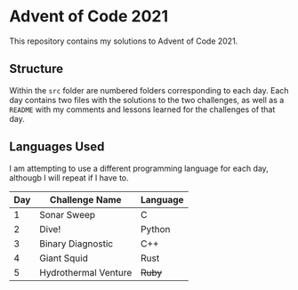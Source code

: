 # Advent of Code 2021

This repository contains my solutions to Advent of Code 2021.

## Structure

Within the `src` folder are numbered folders corresponding to each day.
Each day contains two files with the solutions to the two challenges, as
well as a `README` with my comments and lessons learned for the challenges
of that day.

## Languages Used

I am attempting to use a different programming language for each
day, althougb I will repeat if I have to.

| Day | Challenge Name       | Language |
| --- | -------------------- | -------- |
| 1   | Sonar Sweep          | C        |
| 2   | Dive!                | Python   |
| 3   | Binary Diagnostic    | C++      |
| 4   | Giant Squid          | Rust     |
| 5   | Hydrothermal Venture | ~~Ruby~~ |
